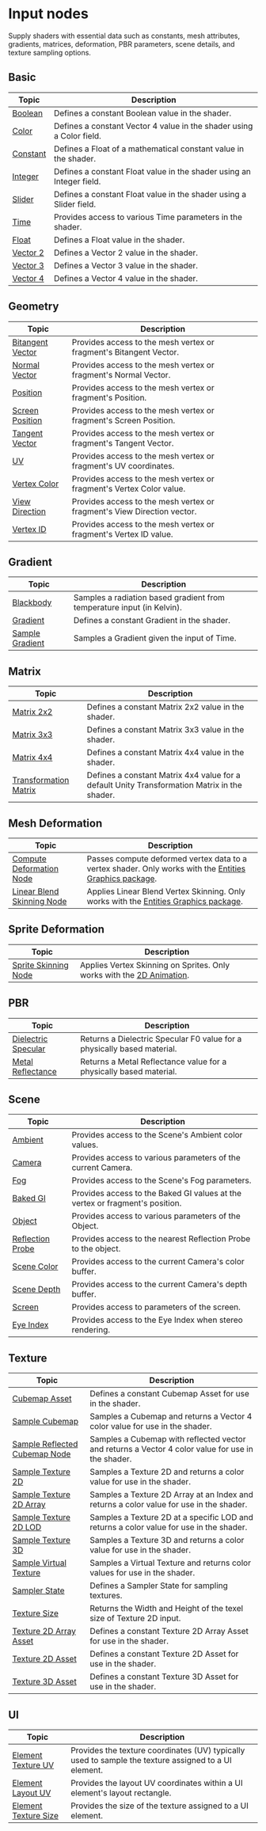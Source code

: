 # Input nodes

Supply shaders with essential data such as constants, mesh attributes, gradients, matrices, deformation, PBR parameters, scene details, and texture sampling options.

## Basic

| **Topic**                    | **Description**                                                      |
|------------------------------|----------------------------------------------------------------------|
| [Boolean](Boolean-Node.md)   | Defines a constant Boolean value in the shader.                      |
| [Color](Color-Node.md)       | Defines a constant Vector 4 value in the shader using a Color field. |
| [Constant](Constant-Node.md) | Defines a Float of a mathematical constant value in the shader.      |
| [Integer](Integer-Node.md)   | Defines a constant Float value in the shader using an Integer field. |
| [Slider](Slider-Node.md)     | Defines a constant Float value in the shader using a Slider field.   |
| [Time](Time-Node.md)         | Provides access to various Time parameters in the shader.            |
| [Float](Float-Node.md)       | Defines a Float value in the shader.                                 |
| [Vector 2](Vector-2-Node.md) | Defines a Vector 2 value in the shader.                              |
| [Vector 3](Vector-3-Node.md) | Defines a Vector 3 value in the shader.                              |
| [Vector 4](Vector-4-Node.md) | Defines a Vector 4 value in the shader.                              |

## Geometry

| **Topic**                                    | **Description**                                                         |
|----------------------------------------------|-------------------------------------------------------------------------|
| [Bitangent Vector](Bitangent-Vector-Node.md) | Provides access to the mesh vertex or fragment's Bitangent Vector.      |
| [Normal Vector](Normal-Vector-Node.md)       | Provides access to the mesh vertex or fragment's Normal Vector.         |
| [Position](Position-Node.md)                 | Provides access to the mesh vertex or fragment's Position.              |
| [Screen Position](Screen-Position-Node.md)   | Provides access to the mesh vertex or fragment's Screen Position.       |
| [Tangent Vector](Tangent-Vector-Node.md)     | Provides access to the mesh vertex or fragment's Tangent Vector.        |
| [UV](UV-Node.md)                             | Provides access to the mesh vertex or fragment's UV coordinates.        |
| [Vertex Color](Vertex-Color-Node.md)         | Provides access to the mesh vertex or fragment's Vertex Color value.    |
| [View Direction](View-Direction-Node.md)     | Provides access to the mesh vertex or fragment's View Direction vector. |
| [Vertex ID](Vertex-ID-Node.md)               | Provides access to the mesh vertex or fragment's Vertex ID value.       |

## Gradient

| **Topic**                                  | **Description**                                                        |
|--------------------------------------------|------------------------------------------------------------------------|
| [Blackbody](Blackbody-Node.md)             | Samples a radiation based gradient from temperature input (in Kelvin). |
| [Gradient](Gradient-Node.md)               | Defines a constant Gradient in the shader.                             |
| [Sample Gradient](Sample-Gradient-Node.md) | Samples a Gradient given the input of Time.                            |

## Matrix

| **Topic**                                              | **Description**                                                                              |
|--------------------------------------------------------|----------------------------------------------------------------------------------------------|
| [Matrix 2x2](Matrix-2x2-Node.md)                       | Defines a constant Matrix 2x2 value in the shader.                                           |
| [Matrix 3x3](Matrix-3x3-Node.md)                       | Defines a constant Matrix 3x3 value in the shader.                                           |
| [Matrix 4x4](Matrix-4x4-Node.md)                       | Defines a constant Matrix 4x4 value in the shader.                                           |
| [Transformation Matrix](Transformation-Matrix-Node.md) | Defines a constant Matrix 4x4 value for a default Unity Transformation Matrix in the shader. |

## Mesh Deformation

| **Topic**                                                   | **Description**                                                                                                                                                                 |
|-------------------------------------------------------------|---------------------------------------------------------------------------------------------------------------------------------------------------------------------------------|
| [Compute Deformation Node](Compute-Deformation-Node.md)     | Passes compute deformed vertex data to a vertex shader. Only works with the [Entities Graphics package](https://docs.unity3d.com/Packages/com.unity.entities.graphics@latest/). |
| [Linear Blend Skinning Node](Linear-Blend-Skinning-Node.md) | Applies Linear Blend Vertex Skinning. Only works with the [Entities Graphics package](https://docs.unity3d.com/Packages/com.unity.entities.graphics@latest/).                   |

## Sprite Deformation

| **Topic**                                       | **Description**                                                                                                                           |
|-------------------------------------------------|-------------------------------------------------------------------------------------------------------------------------------------------|
| [Sprite Skinning Node](Sprite-Skinning-Node.md) | Applies Vertex Skinning on Sprites. Only works with the [2D Animation](https://docs.unity3d.com/Packages/com.unity.2d.animation@latest/). |

## PBR

| **Topic**                                          | **Description**                                                         |
|----------------------------------------------------|-------------------------------------------------------------------------|
| [Dielectric Specular](Dielectric-Specular-Node.md) | Returns a Dielectric Specular F0 value for a physically based material. |
| [Metal Reflectance](Metal-Reflectance-Node.md)     | Returns a Metal Reflectance value for a physically based material.      |

## Scene

| **Topic**                                    | **Description**                                                              |
|----------------------------------------------|------------------------------------------------------------------------------|
| [Ambient](Ambient-Node.md)                   | Provides access to the Scene's Ambient color values.                         |
| [Camera](Camera-Node.md)                     | Provides access to various parameters of the current Camera.                 |
| [Fog](Fog-Node.md)                           | Provides access to the Scene's Fog parameters.                               |
| [Baked GI](Baked-GI-Node.md)                 | Provides access to the Baked GI values at the vertex or fragment's position. |
| [Object](Object-Node.md)                     | Provides access to various parameters of the Object.                         |
| [Reflection Probe](Reflection-Probe-Node.md) | Provides access to the nearest Reflection Probe to the object.               |
| [Scene Color](Scene-Color-Node.md)           | Provides access to the current Camera's color buffer.                        |
| [Scene Depth](Scene-Depth-Node.md)           | Provides access to the current Camera's depth buffer.                        |
| [Screen](Screen-Node.md)                     | Provides access to parameters of the screen.                                 |
| [Eye Index](Eye-Index-Node.md)               | Provides access to the Eye Index when stereo rendering.                      |

## Texture

| **Topic**                                                         | **Description**                                                                                   |
|-------------------------------------------------------------------|---------------------------------------------------------------------------------------------------|
| [Cubemap Asset](Cubemap-Asset-Node.md)                            | Defines a constant Cubemap Asset for use in the shader.                                           |
| [Sample Cubemap](Sample-Cubemap-Node.md)                          | Samples a Cubemap and returns a Vector 4 color value for use in the shader.                       |
| [Sample Reflected Cubemap Node](Sample-Reflected-Cubemap-Node.md) | Samples a Cubemap with reflected vector and returns a Vector 4 color value for use in the shader. |
| [Sample Texture 2D](Sample-Texture-2D-Node.md)                    | Samples a Texture 2D and returns a color value for use in the shader.                             |
| [Sample Texture 2D Array](Sample-Texture-2D-Array-Node.md)        | Samples a Texture 2D Array at an Index and returns a color value for use in the shader.           |
| [Sample Texture 2D LOD](Sample-Texture-2D-LOD-Node.md)            | Samples a Texture 2D at a specific LOD and returns a color value for use in the shader.           |
| [Sample Texture 3D](Sample-Texture-3D-Node.md)                    | Samples a Texture 3D and returns a color value for use in the shader.                             |
| [Sample Virtual Texture](Sample-Virtual-Texture-Node.md)          | Samples a Virtual Texture and returns color values for use in the shader.                         |
| [Sampler State](Sampler-State-Node.md)                            | Defines a Sampler State for sampling textures.                                                    |
| [Texture Size](Texture-Size-Node.md)                              | Returns the Width and Height of the texel size of Texture 2D input.                               |
| [Texture 2D Array Asset](Texture-2D-Array-Asset-Node.md)          | Defines a constant Texture 2D Array Asset for use in the shader.                                  |
| [Texture 2D Asset](Texture-2D-Asset-Node.md)                      | Defines a constant Texture 2D Asset for use in the shader.                                        |
| [Texture 3D Asset](Texture-3D-Asset-Node.md)                      | Defines a constant Texture 3D Asset for use in the shader.                                        |

## UI
| **Topic**   | **Description**  |
|-------------|------------------|
| [Element Texture UV](element-texture-uv-node.md) | Provides the texture coordinates (UV) typically used to sample the texture assigned to a UI element. |
| [Element Layout UV](element-layout-uv-node.md) | Provides the layout UV coordinates within a UI element's layout rectangle. |
| [Element Texture Size](element-texture-size-node.md) | Provides the size of the texture assigned to a UI element. |